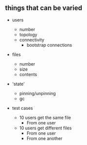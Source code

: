 things that can be varied
-------------------------

-   users
    -   number
    -   topology
    -   connectivity
        -   bootstrap connections
-   files
    -   number
    -   size
    -   contents
-   'state'
    -   pinning/unpinning
    -   gc

-   test cases
    -   10 users get the same file
        -   From one user
    -   10 users get different files
        -   From one user
        -   From one another
